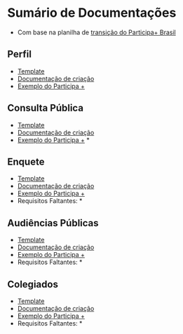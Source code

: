# Sumário de Documentações

- Com base na planilha de [transição do Participa+ Brasil](https://docs.google.com/spreadsheets/d/1K3jf-2YqC9HTnSE8rvOSAomOgDPRQx-9/edit#gid=1269024800)

## Perfil

* [Template](https://lab-decide.dataprev.gov.br/processes/Enquete-Perfil)
* [Documentação de criação]()
* [Exemplo do Participa +]()

## Consulta Pública

* [Template](https://lab-decide.dataprev.gov.br/processes/consultaspublicas)
* [Documentação de criação](https://documentacao-lappis-unb-decidimbr-0bc4b1f026bf71df159b7aaaa9694.gitlab.io/tutoriais/consultaspublicas/)
* [Exemplo do Participa +](https://www.gov.br/participamaisbrasil/consultas-publicas)
	* 

## Enquete

* [Template]()
* [Documentação de criação]()
* [Exemplo do Participa +]()
* Requisitos Faltantes:
	* 
	
## Audiências Públicas

* [Template](https://lab-decide.dataprev.gov.br/processes/Audiencia)
* [Documentação de criação]()
* [Exemplo do Participa +]()
* Requisitos Faltantes:
	* 

## Colegiados

* [Template](https://lab-decide.dataprev.gov.br/assemblies/colegiados-gts)
* [Documentação de criação](https://documentacao-lappis-unb-decidimbr-0bc4b1f026bf71df159b7aaaa9694.gitlab.io/tutoriais/colegiados/)
* [Exemplo do Participa +](https://www.gov.br/participamaisbrasil/colegiados)
* Requisitos Faltantes:
	* 